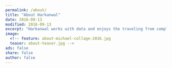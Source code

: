 ```yaml
---
permalink: /about/
title: "About Harkanwal"
date: 2016-09-13
modified: 2016-09-13
excerpt: "Harkanwal works with data and enjoys the traveling from complexity to understanding."
image:
  <!-- feature: about-michael-collage-2016.jpg
  teaser: about-teaser.jpg -->
ads: false
share: false
author: false
---
```

